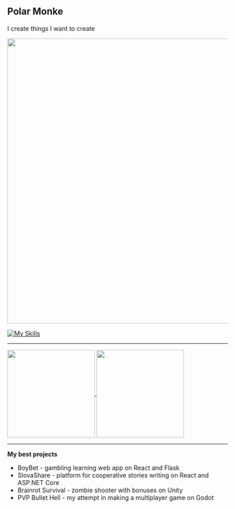 ## Polar Monke

I create things I want to create

<img src="https://github.com/user-attachments/assets/8451d353-b050-4550-b212-44264b6148da" width="650" />


[![My Skills](https://skillicons.dev/icons?i=js,react,vite,py,flask,cs,dotnet,unity,godot,mysql,sqlite)](https://skillicons.dev)

---

<a href="https://github.com/anuraghazra/github-readme-stats">
  <img height=200 align="center" src="https://github-readme-stats.vercel.app/api?username=PolarMonke&theme=omni" />
</a>
<a href="https://github.com/anuraghazra/convoychat">
  <img height=200 align="center" src="https://github-readme-stats.vercel.app/api/top-langs?username=PolarMonke&layout=compact&langs_count=8&card_width=320&theme=omni" />
</a>

---

**My best projects**

- BoyBet - gambling learning web app on React and Flask
- SlovaShare - platform for cooperative stories writing on React and ASP.NET Core
- Brainrot Survival - zombie shooter with bonuses on Unity
- PVP Bullet Hell - my attempt in making a multiplayer game on Godot



